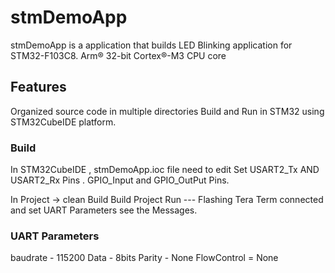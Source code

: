 # stmDemoApp

stmDemoApp is a application that builds LED Blinking application for STM32-F103C8.
Arm® 32-bit Cortex®-M3 CPU core

## Features

Organized source code in multiple directories
Build and Run in STM32 using STM32CubeIDE platform.

### Build 
In STM32CubeIDE , 
stmDemoApp.ioc file need to edit 
Set USART2_Tx AND USART2_Rx Pins . GPIO_Input and GPIO_OutPut Pins.

In Project -> clean Build
Build Project
Run --- Flashing 
Tera Term connected and set UART Parameters see the Messages.

### UART Parameters

baudrate - 115200
Data - 8bits
Parity - None
FlowControl = None

